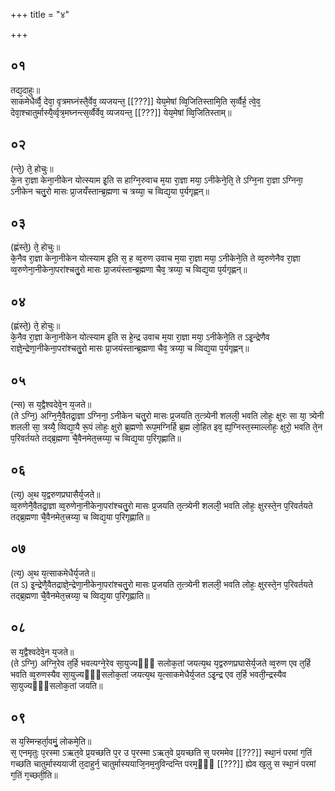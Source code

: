 +++
title = "४"

+++
  ## ०१
तद्य᳘दाहुः॥  
साकमेधैर्व्वै᳘ देवा᳘ वृत्रमघ्नंस्तै᳘र्वेव᳘ व्यजयन्त᳘ [[???]] येय᳘मेषां व्वि᳘जितिस्तामि᳘ति स᳘र्व्वैर्ह᳘ त्वे᳘व᳘ देवा᳘श्चातुर्मास्यै᳘र्व्वृत्र᳘मघ्नन्त्स᳘र्व्वैर्वेव᳘ व्यजयन्त᳘ [[???]] येय᳘मेषां व्वि᳘जितिस्ताम्॥
## ०२
(न्ते᳘) ते᳘ होचुः॥  
के᳘न रा᳘ज्ञा केना᳘नीकेन योत्स्याम इ᳘ति स हाग्नि᳘रुवाच म᳘या रा᳘ज्ञा मया᳘ ऽनीकेने᳘ति᳘ ते ऽग्नि᳘ना रा᳘ज्ञा ऽग्निना᳘ ऽनीकेन चतु᳘रो मासः प्रा᳘जयँस्तान्ब्र᳘ह्मणा च त्रय्या᳘ च व्विद्य᳘या प᳘र्यगृह्णन्॥  
## ०३
(ह्णंस्ते᳘) ते᳘ होचुः॥  
के᳘नैव रा᳘ज्ञा केना᳘नीकेन योत्स्याम इ᳘ति स᳘ ह व्व᳘रुण उवाच म᳘या रा᳘ज्ञा मया᳘ ऽनीकेने᳘ति ते व्व᳘रुणेनैव रा᳘ज्ञा व्व᳘रुणेना᳘नीकेना᳘परांश्चतु᳘रो मासः प्रा᳘जयंस्तान्ब्र᳘ह्मणा चैव᳘ त्रय्या᳘ च व्विद्य᳘या प᳘र्यगृह्णन्॥  
## ०४
(ह्णंस्ते᳘) ते᳘ होचुः॥  
के᳘नैव रा᳘ज्ञा केना᳘नीकेन योत्स्याम इ᳘ति स हे᳘न्द्र उवाच म᳘या रा᳘ज्ञा मया᳘ ऽनीकेने᳘ति त ऽइ᳘न्द्रेणैव राज्ञे᳘न्द्रेणा᳘नीकेना᳘परांश्चतु᳘रो मासः प्रा᳘जयंस्तान्ब्र᳘ह्मणा चैव᳘ त्रय्या᳘ च व्विद्य᳘या प᳘र्यगृह्णन्॥  
## ०५
(न्स) स य᳘द्वैश्वदेवे᳘न य᳘जते॥  
(ते ऽग्नि᳘) अग्नि᳘नै᳘वैतद्रा᳘ज्ञा ऽग्निना᳘ ऽनीकेन चतु᳘रो मासः प्र᳘जयति त᳘त्त्र्येनी शलली᳘ भवति लोहः᳘ क्षुरः सा या᳘ त्र्येनी शलली सा᳘ त्रय्यै᳘ व्विद्या᳘यै रू᳘पं लोहः᳘ क्षुरो ब्र᳘ह्मणो रूप᳘मग्निर्हि ब्र᳘ह्म लो᳘हित इव᳘ ह्य᳘ग्निस्त᳘स्माल्लोहः᳘ क्षुरो᳘ भवति ते᳘न प᳘रिवर्तयते तद्ब्र᳘ह्मणा चै᳘वैनमेत᳘त्त्रय्या᳘ च व्विद्य᳘या प᳘रिगृह्णाति॥  
## ०६
(त्य᳘) अ᳘थ य᳘द्वरुणप्रघासैर्य᳘जते॥  
व्व᳘रुणेनै᳘वैतद्रा᳘ज्ञा व्व᳘रुणेना᳘नीकेना᳘परांश्चतु᳘रो मासः प्र᳘जयति त᳘त्त्र्येनी शलली᳘ भवति लोहः᳘ क्षुरस्ते᳘न प᳘रिवर्तयते तद्ब्र᳘ह्मणा चै᳘वैनमेत᳘त्त्रय्या᳘ च व्विद्य᳘या प᳘रिगृह्णाति॥  
## ०७
(त्य᳘) अ᳘थ य᳘त्साकमेधैर्य᳘जते॥  
(त ऽ) इ᳘न्द्रेणै᳘वैतद्राज्ञे᳘न्द्रेणा᳘नीकेना᳘परांश्चतु᳘रो मासः प्र᳘जयति त᳘त्त्र्येनी शलली᳘ भवति लोहः᳘ क्षुरस्ते᳘न प᳘रिवर्तयते तद्ब्र᳘ह्मणा चै᳘वैनमेत᳘त्त्रय्या᳘ च व्विद्य᳘या प᳘रिगृह्णाति॥  
## ०८
स य᳘द्वैश्वदेवे᳘न य᳘जते॥  
(ते ऽग्नि᳘) अग्नि᳘रेव त᳘र्हि भवत्यग्ने᳘रेव सा᳘युज्यᳫँ᳭ सलोक᳘तां जयत्य᳘थ य᳘द्वरुणप्रघासेर्य᳘जते व्व᳘रुण एव त᳘र्हि भवति व्व᳘रुणस्यैव सा᳘युज्यᳫँ᳭सलोक᳘तां जयत्य᳘थ य᳘त्साकमेधैर्य᳘जत ऽइ᳘न्द्र एव त᳘र्हि भवती᳘न्द्रस्यैव सा᳘युज्यᳫँ᳭सलोक᳘तां जयति॥  
## ०९
स य᳘स्मिन्हर्ता᳘वमुं᳘ लोकमे᳘ति॥  
स᳘ एनमृतुः प᳘रस्मा ऽऋत᳘वे प्र᳘यच्छति प᳘र उ प᳘रस्मा ऽऋत᳘वे प्र᳘यच्छति स᳘ परममेव [[???]] स्था᳘नं परमां ग᳘तिं गच्छति चातुर्मास्ययाजी त᳘दाहुर्न᳘ चातुर्मास्ययाजि᳘नम᳘नुविन्दन्ति परम᳘ᳫं᳘ [[???]] ह्येव ख᳘लु स स्था᳘नं परमां ग᳘तिं ग᳘च्छती᳘ति॥
